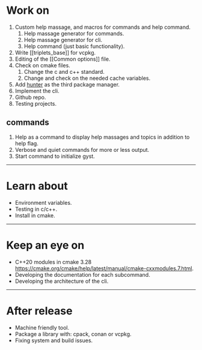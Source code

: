 # Work on
1. Custom help massage, and macros for commands and help command.
	1. Help massage generator for commands. 
	2. Help massage generator for cli.
	3. Help command (just basic functionality).
2. Write [[triplets_base]] for vcpkg.
3. Editing of the [[Common options]] file.
4. Check on cmake files.
	1. Change the c and c++ standard.
	2. Change and check on the needed cache variables.
5. Add [hunter](https://github.com/cpp-pm/hunter) as the third package manager. 
6. Implement the cli.
7. Github repo.
8. Testing projects.
## commands
1. Help as a command to display help massages and topics in addition to help flag. 
2. Verbose and quiet commands for more or less output.
3. Start command to initialize gyst.
---
# Learn about
- Environment variables.
- Testing in c/c++.
- Install in cmake.
---
# Keep an eye on
- C++20 modules in cmake 3.28 https://cmake.org/cmake/help/latest/manual/cmake-cxxmodules.7.html.
- Developing the documentation for each subcommand.
- Developing the architecture of the cli.
---
# After release
- Machine friendly tool.
- Package a library with: cpack, conan or vcpkg.
- Fixing system and build issues.
